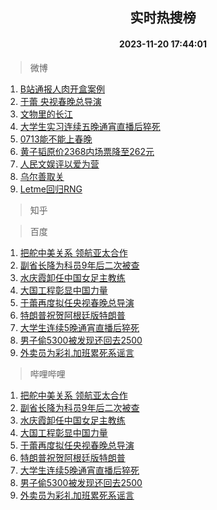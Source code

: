 <div align="center"><h2>实时热搜榜</h2><h4>2023-11-20 17:44:01</h4></div>

> 微博  

1. [B站通报人肉开盒案例](https://s.weibo.com/weibo?q=%23B%E7%AB%99%E9%80%9A%E6%8A%A5%E4%BA%BA%E8%82%89%E5%BC%80%E7%9B%92%E6%A1%88%E4%BE%8B%23&t=31&band_rank=1&Refer=top)<br />
2. [于蕾 央视春晚总导演](https://s.weibo.com/weibo?q=%E4%BA%8E%E8%95%BE%20%E5%A4%AE%E8%A7%86%E6%98%A5%E6%99%9A%E6%80%BB%E5%AF%BC%E6%BC%94&t=31&band_rank=2&Refer=top)<br />
3. [文物里的长江](https://s.weibo.com/weibo?q=%23%E6%96%87%E7%89%A9%E9%87%8C%E7%9A%84%E9%95%BF%E6%B1%9F%23&t=31&band_rank=3&Refer=top)<br />
4. [大学生实习连续五晚通宵直播后猝死](https://s.weibo.com/weibo?q=%23%E5%A4%A7%E5%AD%A6%E7%94%9F%E5%AE%9E%E4%B9%A0%E8%BF%9E%E7%BB%AD%E4%BA%94%E6%99%9A%E9%80%9A%E5%AE%B5%E7%9B%B4%E6%92%AD%E5%90%8E%E7%8C%9D%E6%AD%BB%23&t=31&band_rank=4&Refer=top)<br />
5. [0713能不能上春晚](https://s.weibo.com/weibo?q=0713%E8%83%BD%E4%B8%8D%E8%83%BD%E4%B8%8A%E6%98%A5%E6%99%9A&t=31&band_rank=5&Refer=top)<br />
6. [黄子韬原价2368内场票降至262元](https://s.weibo.com/weibo?q=%23%E9%BB%84%E5%AD%90%E9%9F%AC%E5%8E%9F%E4%BB%B72368%E5%86%85%E5%9C%BA%E7%A5%A8%E9%99%8D%E8%87%B3262%E5%85%83%23&t=31&band_rank=6&Refer=top)<br />
7. [人民文娱评以爱为营](https://s.weibo.com/weibo?q=%23%E4%BA%BA%E6%B0%91%E6%96%87%E5%A8%B1%E8%AF%84%E4%BB%A5%E7%88%B1%E4%B8%BA%E8%90%A5%23&t=31&band_rank=7&Refer=top)<br />
8. [乌尔善取关](https://s.weibo.com/weibo?q=%E4%B9%8C%E5%B0%94%E5%96%84%E5%8F%96%E5%85%B3&t=31&band_rank=8&Refer=top)<br />
9. [Letme回归RNG](https://s.weibo.com/weibo?q=%23Letme%E5%9B%9E%E5%BD%92RNG%23&t=31&band_rank=9&Refer=top)<br />

> 知乎  


> 百度  

1. [把舵中美关系 领航亚太合作](https://www.baidu.com/s?wd=%E6%8A%8A%E8%88%B5%E4%B8%AD%E7%BE%8E%E5%85%B3%E7%B3%BB+%E9%A2%86%E8%88%AA%E4%BA%9A%E5%A4%AA%E5%90%88%E4%BD%9C&sa=fyb_news&rsv_dl=fyb_news)<br />
2. [副省长降为科员9年后二次被查](https://www.baidu.com/s?wd=%E5%89%AF%E7%9C%81%E9%95%BF%E9%99%8D%E4%B8%BA%E7%A7%91%E5%91%989%E5%B9%B4%E5%90%8E%E4%BA%8C%E6%AC%A1%E8%A2%AB%E6%9F%A5&sa=fyb_news&rsv_dl=fyb_news)<br />
3. [水庆霞卸任中国女足主教练](https://www.baidu.com/s?wd=%E6%B0%B4%E5%BA%86%E9%9C%9E%E5%8D%B8%E4%BB%BB%E4%B8%AD%E5%9B%BD%E5%A5%B3%E8%B6%B3%E4%B8%BB%E6%95%99%E7%BB%83&sa=fyb_news&rsv_dl=fyb_news)<br />
4. [大国工程彰显中国力量](https://www.baidu.com/s?wd=%E5%A4%A7%E5%9B%BD%E5%B7%A5%E7%A8%8B%E5%BD%B0%E6%98%BE%E4%B8%AD%E5%9B%BD%E5%8A%9B%E9%87%8F&sa=fyb_news&rsv_dl=fyb_news)<br />
5. [于蕾再度拟任央视春晚总导演](https://www.baidu.com/s?wd=%E4%BA%8E%E8%95%BE%E5%86%8D%E5%BA%A6%E6%8B%9F%E4%BB%BB%E5%A4%AE%E8%A7%86%E6%98%A5%E6%99%9A%E6%80%BB%E5%AF%BC%E6%BC%94&sa=fyb_news&rsv_dl=fyb_news)<br />
6. [特朗普祝贺阿根廷版特朗普](https://www.baidu.com/s?wd=%E7%89%B9%E6%9C%97%E6%99%AE%E7%A5%9D%E8%B4%BA%E9%98%BF%E6%A0%B9%E5%BB%B7%E7%89%88%E7%89%B9%E6%9C%97%E6%99%AE&sa=fyb_news&rsv_dl=fyb_news)<br />
7. [大学生连续5晚通宵直播后猝死](https://www.baidu.com/s?wd=%E5%A4%A7%E5%AD%A6%E7%94%9F%E8%BF%9E%E7%BB%AD5%E6%99%9A%E9%80%9A%E5%AE%B5%E7%9B%B4%E6%92%AD%E5%90%8E%E7%8C%9D%E6%AD%BB&sa=fyb_news&rsv_dl=fyb_news)<br />
8. [男子偷5300被发现还回去2500](https://www.baidu.com/s?wd=%E7%94%B7%E5%AD%90%E5%81%B75300%E8%A2%AB%E5%8F%91%E7%8E%B0%E8%BF%98%E5%9B%9E%E5%8E%BB2500&sa=fyb_news&rsv_dl=fyb_news)<br />
9. [外卖员为彩礼加班累死系谣言](https://www.baidu.com/s?wd=%E5%A4%96%E5%8D%96%E5%91%98%E4%B8%BA%E5%BD%A9%E7%A4%BC%E5%8A%A0%E7%8F%AD%E7%B4%AF%E6%AD%BB%E7%B3%BB%E8%B0%A3%E8%A8%80&sa=fyb_news&rsv_dl=fyb_news)<br />

> 哔哩哔哩  

1. [把舵中美关系 领航亚太合作](https://www.baidu.com/s?wd=%E6%8A%8A%E8%88%B5%E4%B8%AD%E7%BE%8E%E5%85%B3%E7%B3%BB+%E9%A2%86%E8%88%AA%E4%BA%9A%E5%A4%AA%E5%90%88%E4%BD%9C&sa=fyb_news&rsv_dl=fyb_news)<br />
2. [副省长降为科员9年后二次被查](https://www.baidu.com/s?wd=%E5%89%AF%E7%9C%81%E9%95%BF%E9%99%8D%E4%B8%BA%E7%A7%91%E5%91%989%E5%B9%B4%E5%90%8E%E4%BA%8C%E6%AC%A1%E8%A2%AB%E6%9F%A5&sa=fyb_news&rsv_dl=fyb_news)<br />
3. [水庆霞卸任中国女足主教练](https://www.baidu.com/s?wd=%E6%B0%B4%E5%BA%86%E9%9C%9E%E5%8D%B8%E4%BB%BB%E4%B8%AD%E5%9B%BD%E5%A5%B3%E8%B6%B3%E4%B8%BB%E6%95%99%E7%BB%83&sa=fyb_news&rsv_dl=fyb_news)<br />
4. [大国工程彰显中国力量](https://www.baidu.com/s?wd=%E5%A4%A7%E5%9B%BD%E5%B7%A5%E7%A8%8B%E5%BD%B0%E6%98%BE%E4%B8%AD%E5%9B%BD%E5%8A%9B%E9%87%8F&sa=fyb_news&rsv_dl=fyb_news)<br />
5. [于蕾再度拟任央视春晚总导演](https://www.baidu.com/s?wd=%E4%BA%8E%E8%95%BE%E5%86%8D%E5%BA%A6%E6%8B%9F%E4%BB%BB%E5%A4%AE%E8%A7%86%E6%98%A5%E6%99%9A%E6%80%BB%E5%AF%BC%E6%BC%94&sa=fyb_news&rsv_dl=fyb_news)<br />
6. [特朗普祝贺阿根廷版特朗普](https://www.baidu.com/s?wd=%E7%89%B9%E6%9C%97%E6%99%AE%E7%A5%9D%E8%B4%BA%E9%98%BF%E6%A0%B9%E5%BB%B7%E7%89%88%E7%89%B9%E6%9C%97%E6%99%AE&sa=fyb_news&rsv_dl=fyb_news)<br />
7. [大学生连续5晚通宵直播后猝死](https://www.baidu.com/s?wd=%E5%A4%A7%E5%AD%A6%E7%94%9F%E8%BF%9E%E7%BB%AD5%E6%99%9A%E9%80%9A%E5%AE%B5%E7%9B%B4%E6%92%AD%E5%90%8E%E7%8C%9D%E6%AD%BB&sa=fyb_news&rsv_dl=fyb_news)<br />
8. [男子偷5300被发现还回去2500](https://www.baidu.com/s?wd=%E7%94%B7%E5%AD%90%E5%81%B75300%E8%A2%AB%E5%8F%91%E7%8E%B0%E8%BF%98%E5%9B%9E%E5%8E%BB2500&sa=fyb_news&rsv_dl=fyb_news)<br />
9. [外卖员为彩礼加班累死系谣言](https://www.baidu.com/s?wd=%E5%A4%96%E5%8D%96%E5%91%98%E4%B8%BA%E5%BD%A9%E7%A4%BC%E5%8A%A0%E7%8F%AD%E7%B4%AF%E6%AD%BB%E7%B3%BB%E8%B0%A3%E8%A8%80&sa=fyb_news&rsv_dl=fyb_news)<br />

